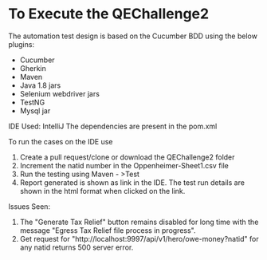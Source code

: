 # To Execute the QEChallenge2

The automation test design is based on the Cucumber BDD using the below plugins:
- Cucumber
- Gherkin
- Maven 
- Java 1.8 jars
- Selenium webdriver jars
- TestNG 
- Mysql jar

IDE Used: IntelliJ
The dependencies are present in the pom.xml

To run the cases on the IDE use
1. Create a pull request/clone or download the QEChallenge2 folder
2. Increment the natid number in the Oppenheimer-Sheet1.csv file
3. Run the testing using Maven - >Test
4. Report generated is shown as link in the IDE. The test run details are shown in the html format when clicked on the link.

Issues Seen:
1. The "Generate Tax Relief" button remains disabled for long time with the message "Egress Tax Relief file process in progress".
2. Get request for "http://localhost:9997/api/v1/hero/owe-money?natid" for any natid returns 500 server error. 
   

